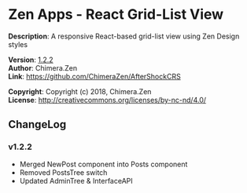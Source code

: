 # Zen Apps - React Grid-List View

**Description**:  A responsive React-based grid-list view using Zen Design styles

**Version**:      [1.2.2](#v122)  
**Author**:       Chimera.Zen  
**Link**:         https://github.com/ChimeraZen/AfterShockCRS

**Copyright**:    Copyright (c) 2018, Chimera.Zen  
**License**:      http://creativecommons.org/licenses/by-nc-nd/4.0/  


## ChangeLog
### v1.2.2
* Merged NewPost component into Posts component
* Removed PostsTree switch
* Updated AdminTree & InterfaceAPI  
